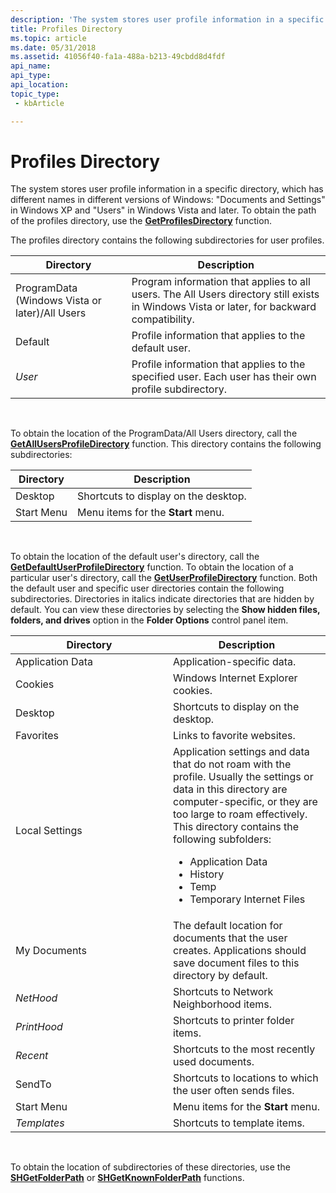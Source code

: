 ```yaml
---
description: 'The system stores user profile information in a specific directory, which has different names in different versions of Windows: &\#0034;Documents and Settings&\#0034; in Windows XP and &\#0034;Users&\#0034; in Windows Vista and later.'
title: Profiles Directory
ms.topic: article
ms.date: 05/31/2018
ms.assetid: 41056f40-fa1a-488a-b213-49cbdd8d4fdf
api_name: 
api_type: 
api_location: 
topic_type: 
 - kbArticle

---
```


# Profiles Directory

The system stores user profile information in a specific directory, which has different names in different versions of Windows: "Documents and Settings" in Windows XP and "Users" in Windows Vista and later. To obtain the path of the profiles directory, use the [**GetProfilesDirectory**](/windows/desktop/api/Userenv/nf-userenv-getprofilesdirectorya) function.

The profiles directory contains the following subdirectories for user profiles.



| Directory                                      | Description                                                                                                                                |
|------------------------------------------------|--------------------------------------------------------------------------------------------------------------------------------------------|
| ProgramData (Windows Vista or later)/All Users | Program information that applies to all users. The All Users directory still exists in Windows Vista or later, for backward compatibility. |
| Default                                        | Profile information that applies to the default user.                                                                                      |
| *User*                                         | Profile information that applies to the specified user. Each user has their own profile subdirectory.                                      |



 

To obtain the location of the ProgramData/All Users directory, call the [**GetAllUsersProfileDirectory**](/windows/desktop/api/Userenv/nf-userenv-getallusersprofiledirectorya) function. This directory contains the following subdirectories:



| Directory  | Description                          |
|------------|--------------------------------------|
| Desktop    | Shortcuts to display on the desktop. |
| Start Menu | Menu items for the **Start** menu.   |



 

To obtain the location of the default user's directory, call the [**GetDefaultUserProfileDirectory**](/windows/desktop/api/Userenv/nf-userenv-getdefaultuserprofiledirectorya) function. To obtain the location of a particular user's directory, call the [**GetUserProfileDirectory**](/windows/desktop/api/Userenv/nf-userenv-getuserprofiledirectorya) function. Both the default user and specific user directories contain the following subdirectories. Directories in italics indicate directories that are hidden by default. You can view these directories by selecting the **Show hidden files, folders, and drives** option in the **Folder Options** control panel item.



<table>
<colgroup>
<col style="width: 50%" />
<col style="width: 50%" />
</colgroup>
<thead>
<tr class="header">
<th>Directory</th>
<th>Description</th>
</tr>
</thead>
<tbody>
<tr class="odd">
<td>Application Data</td>
<td>Application-specific data.</td>
</tr>
<tr class="even">
<td>Cookies</td>
<td>Windows Internet Explorer cookies.</td>
</tr>
<tr class="odd">
<td>Desktop</td>
<td>Shortcuts to display on the desktop.</td>
</tr>
<tr class="even">
<td>Favorites</td>
<td>Links to favorite websites.</td>
</tr>
<tr class="odd">
<td>Local Settings</td>
<td>Application settings and data that do not roam with the profile. Usually the settings or data in this directory are computer-specific, or they are too large to roam effectively. This directory contains the following subfolders:
<ul>
<li>Application Data</li>
<li>History</li>
<li>Temp</li>
<li>Temporary Internet Files</li>
</ul></td>
</tr>
<tr class="even">
<td>My Documents</td>
<td>The default location for documents that the user creates. Applications should save document files to this directory by default.</td>
</tr>
<tr class="odd">
<td><em>NetHood</em></td>
<td>Shortcuts to Network Neighborhood items.</td>
</tr>
<tr class="even">
<td><em>PrintHood</em></td>
<td>Shortcuts to printer folder items.</td>
</tr>
<tr class="odd">
<td><em>Recent</em></td>
<td>Shortcuts to the most recently used documents.</td>
</tr>
<tr class="even">
<td>SendTo</td>
<td>Shortcuts to locations to which the user often sends files.</td>
</tr>
<tr class="odd">
<td>Start Menu</td>
<td>Menu items for the <strong>Start</strong> menu.</td>
</tr>
<tr class="even">
<td><em>Templates</em></td>
<td>Shortcuts to template items.</td>
</tr>
</tbody>
</table>



 

To obtain the location of subdirectories of these directories, use the [**SHGetFolderPath**](/windows/desktop/api/shlobj_core/nf-shlobj_core-shgetfolderpatha) or [**SHGetKnownFolderPath**](/windows/desktop/api/shlobj_core/nf-shlobj_core-shgetknownfolderpath) functions.

 

 



